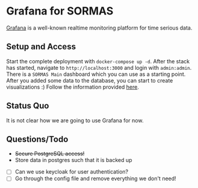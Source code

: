 # Grafana for SORMAS

[Grafana](https://grafana.com/) is a well-known realtime monitoring platform for time serious data.

## Setup and Access
Start the complete deployment with `docker-compose up -d`. After the stack has started, navigate to `http://localhost:3000` and 
login with `admin:admin`. There is a `SORMAS Main` dashboard which you can use as a starting point. After you added some
data to the database, you can start to create visualizations :) Follow the information provided 
[here](https://grafana.com/docs/grafana/latest/features/datasources/postgres/).

## Status Quo
It is not clear how we are going to use Grafana for now.

## Questions/Todo
- ~~Secure PostgreSQL access!~~
- Store data in postgres such that it is backed up
- [ ] Can we use keycloak for user authentication?
- [ ] Go through the config file and remove everything we don't need!
